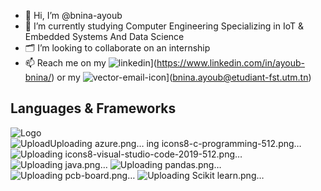 - 👋 Hi, I’m @bnina-ayoub
- 🌱 I’m currently studying Computer Engineering Specializing in IoT & Embedded Systems And Data Science
- 🗂️ I’m looking to collaborate on an internship
- 📫 Reach me on my ![linkedin](https://github.com/bnina-ayoub/bnina-ayoub/assets/94785911/d9e24055-8244-4f63-9453-7859d573f589)](https://www.linkedin.com/in/ayoub-bnina/) or my ![vector-email-icon](https://github.com/bnina-ayoub/bnina-ayoub/assets/94785911/ba9a23ab-b017-47cd-8241-1db45b6a697c)](bnina.ayoub@etudiant-fst.utm.tn)

## Languages & Frameworks
![Logo](https://camo.githubusercontent.com/7027d600ec17ac3977aaf427063f446c82834cfaab188e9d81f09d8971beb5f9/68747470733a2f2f696d672e69636f6e73382e636f6d2f636f6c6f722f34382f3030303030302f7261737062657272792d70692e706e67)
![Upload![Uploading azure.png…]()
ing icons8-c-programming-512.png…]()
![Uploading icons8-visual-studio-code-2019-512.png…]()
![Uploading java.png…]()
![Uploading pandas.png…]()
![Uploading pcb-board.png…]()
![Uploading Scikit learn.png…]()


<!---
bnina-ayoub/bnina-ayoub is a ✨ special ✨ repository because its `README.md` (this file) appears on your GitHub profile.
You can click the Preview link to take a look at your changes.
--->
